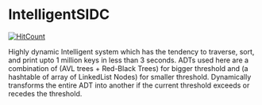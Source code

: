 # IntelligentSIDC
[![HitCount](http://hits.dwyl.com/pro1zero/IntelligentSIDC.svg)](http://hits.dwyl.com/pro1zero/IntelligentSIDC)


Highly dynamic Intelligent system which has the tendency to traverse, sort, and print upto 1 million keys in less than 3 seconds. 
ADTs used here are a combination of (AVL trees + Red-Black Trees) for bigger threshold and (a hashtable of array of LinkedList Nodes) for smaller threshold. 
Dynamically transforms the entire ADT into another if the current threshold exceeds or recedes the threshold. 
